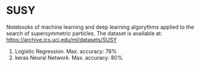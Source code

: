 # SUSY

Notebooks of machine learning and deep learning algorythms applied to the search of supersymmetric particles.
The dataset is available at: https://archive.ics.uci.edu/ml/datasets/SUSY


1. Logistic Regression. Max. accuracy: 78%
2. keras Neural Network. Max. accuracy: 80%
